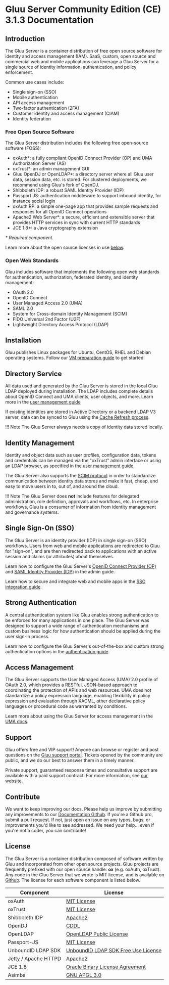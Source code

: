 # Gluu Server Community Edition (CE) 3.1.3 Documentation
## Introduction
The Gluu Server is a container distribution of free open source software for identity and access management (IAM). SaaS, custom, open source and commercial web and mobile applications can leverage a Gluu Server for a single source of identity information, authentication, and policy enforcement.

Common use cases include:

- Single sign-on (SSO)   
- Mobile authentication    
- API access management  
- Two-factor authentication (2FA)
- Customer identity and access management (CIAM)   
- Identity federation      

### Free Open Source Software 
The Gluu Server distribution includes the following free open-source software (FOSS):

- oxAuth*: a fully compliant OpenID Connect Provider (OP) and UMA Authorization Server (AS) 
- oxTrust*: an admin management GUI
- Gluu OpenDJ or OpenLDAP*: a directory server where all Gluu user data, session data, etc. is stored. For clustered deployments, we recommend using Gluu's fork of OpenDJ. 
- Shibboleth IDP: a robust SAML Identity Provider (IDP)
- Passport.JS: authentication middleware to support inbound identity, for instance social login
- oxAuth RP: a simple one-page app that provides sample requests and responses for all OpenID Connect operations 
- Apache2 Web Server*: a secure, efficient and extensible server that provides HTTP services in sync with current HTTP standards
- JCE 1.8*: a Java cryptography extension 

_*_ _Required component._

Learn more about the open source licenses in use [below](#license). 

### Open Web Standards
Gluu includes software that implements the following open web standards for authentication, authorization, federated identity, and identity management:

- OAuth 2.0    
- OpenID Connect    
- User Managed Access 2.0 (UMA)    
- SAML 2.0   
- System for Cross-domain Identity Management (SCIM)    
- FIDO Universal 2nd Factor (U2F)    
- Lightweight Directory Access Protocol (LDAP)   

## Installation
Gluu publishes Linux packages for Ubuntu, CentOS, RHEL and Debian operating systems. Follow our [VM preparation guide](./installation-guide/index.md) to get started. 

## Directory Service
All data used and generated by the Gluu Server is stored in the local Gluu LDAP deployed during installation. The LDAP includes complete details about OpenID Connect and UMA clients, user objects, and more. Learn more in the [user management guide](./user-management/local-user-management.md)

If existing identities are stored in Active Directory or a backend LDAP V3 server, data can be synced to Gluu using the [Cache Refresh process](./user-management/ldap-sync.md). 

!!! Note
    The Gluu Server always needs a copy of identity data stored locally. 

## Identity Management
Identity and object data such as user profiles, configuration data, tokens and credentials can be managed via the "oxTrust" admin interface or using an LDAP browser, as specified in the [user management guide](./user-management/local-user-management.md). 

The Gluu Server also supports the [SCIM protocol](./user-management/scim2.md) in order to standardize communication between identity data stores and make it fast, cheap, and easy to move users in to, out of, and around the cloud.

!!! Note
    The Gluu Server does **not** include features for delegated administration, role definition, approvals and workflows, etc. In enterprise workflows, Gluu is a consumer of information from identity management and governance systems. 

##  Single Sign-On (SSO)
The Gluu Server is an identity provider (IDP) in single sign-on (SSO) workflows. Users from web and mobile applications are redirected to Gluu for "sign-on", and are then redirected back to applications with an active session and claims (or attributes) about themselves. 

Learn how to configure the Gluu Server's [OpenID Connect Provider (OP)](./admin-guide/openid-connect.md) and [SAML Identity Provider (IDP)](./admin-guide/saml.md) in the admin guide.

Learn how to secure and integrate web and mobile apps in the [SSO integration guide](./integration/index.md).

## Strong Authentication
A central authentication system like Gluu enables strong authentication to be enforced for many applications in one place. The Gluu Server was designed to support a wide range of authentication mechanisms and custom business logic for how authentication should be applied during the user sign-in process. 

Learn how to configure the Gluu Server's out-of-the-box and custom strong authentication options in the [authentication guide](./authn-guide/intro.md). 

## Access Management
The Gluu Server supports the User Managed Access (UMA) 2.0 profile of OAuth 2.0, which provides a RESTful, JSON-based approach to coordinating the protection of APIs and web resources. UMA does not standardize a policy expression language, enabling flexibility in policy expression and evaluation through XACML, other declarative policy languages or procedural code as warranted by conditions.

Learn more about using the Gluu Server for access management in the [UMA docs](./admin-guide/uma.md).

## Support
Gluu offers free and VIP support! Anyone can browse or register and post questions on the [Gluu support portal](https://support.gluu.org). Tickets opened by the community are public, and we do our best to answer them in a timely manner. 

Private support, guaranteed response times and consultative support are available with a paid support contract. For more information, see [our website](https://gluu.org/pricing).

## Contribute 
We want to keep improving our docs. Please help us improve by submitting
any improvements to our [Documentation Github](https://github.com/GluuFederation/docs-ce-prod).
If you're a Github pro, submit a pull request. If not, just open an issue
on any typos, bugs, or improvements you'd like to see addressed. We need your
help... even if you're not a coder, you can contribute! 

## License
The Gluu Server is a container distribution composed of software written by Gluu and incorporated from other open source projects. Gluu
projects are frequently prefixed with our open source handle: **ox** (e.g. oxAuth, oxTrust). Any code in the Gluu Server that we wrote is MIT license, and is available on [Github](https://github.com/GluuFederation/). The license for each software component is listed below.

|	Component	|	License	            |
|-----------------------|---------------|
|	oxAuth      | [MIT License](http://opensource.org/licenses/MIT)|
|	oxTrust      | [MIT License](http://opensource.org/licenses/MIT)|
|	Shibboleth IDP      | [Apache2](http://www.apache.org/licenses/LICENSE-2.0)|
|   OpenDJ              | [CDDL](https://opensource.org/licenses/CDDL-1.0)
|	OpenLDAP	        | [OpenLDAP Public License](http://www.openldap.org/software/release/license.html)|
| Passport-JS           | [MIT License](https://github.com/jaredhanson/passport/blob/master/LICENSE) |
|  UnboundID LDAP SDK	| [UnboundID LDAP SDK Free Use License](https://github.com/UnboundID/ldapsdk/blob/master/LICENSE-UnboundID-LDAPSDK.txt)|
| Jetty / Apache HTTPD  | [Apache2](http://www.apache.org/licenses/LICENSE-2.0)|
|JCE 1.8 | [Oracle Binary License Agreement](http://www.oracle.com/technetwork/java/javase/terms/license/index.html)|
|	Asimba		        | [GNU APGL 3.0](http://www.gnu.org/licenses/agpl-3.0.html)|
